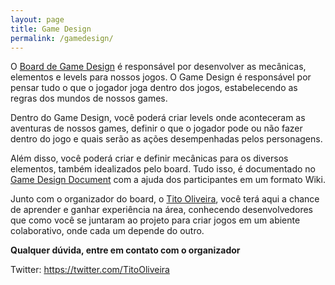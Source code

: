 ```yaml
---
layout: page
title: Game Design
permalink: /gamedesign/
---
```


O [Board de Game Design](https://trello.com/b/ksBCfuQz/game-design) é responsável por desenvolver as mecânicas, elementos e levels para nossos jogos. O Game Design é responsável por pensar tudo o que o jogador joga dentro dos jogos, estabelecendo as regras dos mundos de nossos games.

Dentro do Game Design, você poderá criar levels onde aconteceram as aventuras de nossos games, definir o que o jogador pode ou não fazer dentro do jogo e quais serão as ações desempenhadas pelos personagens.


Além disso, você poderá criar e definir mecânicas para os diversos elementos, também idealizados pelo board. Tudo isso, é documentado no [Game Design Document](https://github.com/MuvucaGames/MuvucaGame01/wiki/GDD) com a ajuda dos participantes em um formato Wiki.


Junto com o organizador do board, o [Tito Oliveira](https://github.com/TitoOliveira), você terá aqui a chance de aprender e ganhar experiência na área, conhecendo desenvolvedores que como você se juntaram ao projeto para criar jogos em um abiente colaborativo, onde cada um depende do outro.

__Qualquer dúvida, entre em contato com o organizador__

Twitter: https://twitter.com/TitoOliveira


